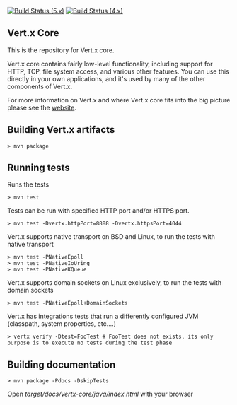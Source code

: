 [![Build Status (5.x)](https://github.com/eclipse-vertx/vert.x/actions/workflows/ci-5.x.yml/badge.svg)](https://github.com/eclipse-vertx/vert.x/actions/workflows/ci-5.x.yml)
[![Build Status (4.x)](https://github.com/eclipse-vertx/vert.x/actions/workflows/ci-4.x.yml/badge.svg)](https://github.com/eclipse-vertx/vert.x/actions/workflows/ci-4.x.yml)

## Vert.x Core

This is the repository for Vert.x core.

Vert.x core contains fairly low-level functionality, including support for HTTP, TCP, file system access, and various other features. You can use this directly in your own applications, and it's used by many of the other components of Vert.x.

For more information on Vert.x and where Vert.x core fits into the big picture please see the [website](http://vertx.io).

## Building Vert.x artifacts

```
> mvn package
```

## Running tests

Runs the tests

```
> mvn test
```

Tests can be run with specified HTTP port and/or HTTPS port.

```
> mvn test -Dvertx.httpPort=8888 -Dvertx.httpsPort=4044
```

Vert.x supports native transport on BSD and Linux, to run the tests with native transport

```
> mvn test -PNativeEpoll
> mvn test -PNativeIoUring
> mvn test -PNativeKQueue
```

Vert.x supports domain sockets on Linux exclusively, to run the tests with domain sockets

```
> mvn test -PNativeEpoll+DomainSockets
```

Vert.x has integrations tests that run a differently configured JVM (classpath, system properties, etc....)

```
> vertx verify -Dtest=FooTest # FooTest does not exists, its only purpose is to execute no tests during the test phase
```

## Building documentation

```
> mvn package -Pdocs -DskipTests
```

Open _target/docs/vertx-core/java/index.html_ with your browser


